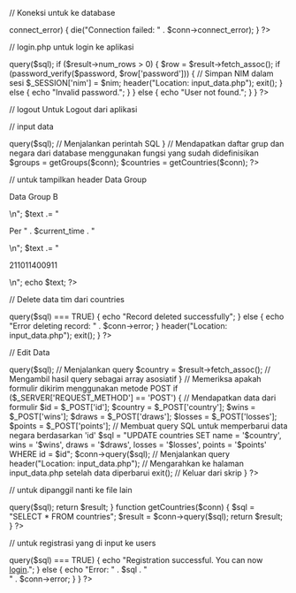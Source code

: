 // Koneksi untuk ke database

<?php
$servername = "localhost";
$username = "root";
$password = "";
$dbname = "uefa";

$conn = new mysqli($servername, $username, $password, $dbname);

if ($conn->connect_error) {
    die("Connection failed: " . $conn->connect_error);
}
?>


// login.php 
untuk login ke aplikasi

<?php
session_start();
include('koneksi.php');

// Redirect pengguna ke halaman input_data.php jika sudah login
if (isset($_SESSION['nim'])) {
    header("Location: input_data.php");
    exit();
}

if ($_SERVER['REQUEST_METHOD'] == 'POST') {
    $nim = $_POST['nim'];
    $password = $_POST['password'];

    $sql = "SELECT * FROM users WHERE nim = '$nim'";
    $result = $conn->query($sql);

    if ($result->num_rows > 0) {
        $row = $result->fetch_assoc();
        if (password_verify($password, $row['password'])) {
            // Simpan NIM dalam sesi
            $_SESSION['nim'] = $nim;
            header("Location: input_data.php");
            exit();
        } else {
            echo "Invalid password.";
        }
    } else {
        echo "User not found.";
    }
}
?>

// logout
Untuk Logout dari aplikasi

<?php
session_start();
session_unset(); 
session_destroy(); 
header("Location: login.php"); 
exit();
?>

// input data
<?php
session_start(); // Memulai sesi untuk mengelola status login pengguna
include('koneksi.php'); // Menyertakan file koneksi database
include('functions.php'); // Menyertakan file yang berisi fungsi-fungsi kustom

// Memeriksa apakah pengguna sudah login dengan memeriksa variabel sesi
if (!isset($_SESSION['nim'])) {
    header("Location: login.php"); // Mengarahkan ke halaman login jika belum login
    exit(); // Keluar dari skrip
}

// Memeriksa apakah formulir dikirim menggunakan metode POST
if ($_SERVER['REQUEST_METHOD'] == 'POST') {
    // Mendapatkan data dari formulir
    $group_id = $_POST['grup'];
    $country = $_POST['country'];
    $wins = $_POST['wins'];
    $draws = $_POST['draws'];
    $losses = $_POST['losses'];
    $points = $_POST['points'];

    // Menyisipkan data negara baru ke dalam tabel countries di database
    $sql = "INSERT INTO countries (name, wins, draws, losses, points, group_id) VALUES ('$country', '$wins', '$draws', '$losses', '$points', '$group_id')";
    $conn->query($sql); // Menjalankan perintah SQL
}

// Mendapatkan daftar grup dan negara dari database menggunakan fungsi yang sudah didefinisikan
$groups = getGroups($conn);
$countries = getCountries($conn);
?>


// untuk tampilkan header Data Group
<?php
$current_time = date("d F Y H:i:s");

$text = "<p>Data Group B</p>\n";
$text .= "<p>Per " . $current_time . "</p>\n";
$text .= "<p>211011400911</p>\n";

echo $text;
?>


// Delete data tim dari countries

<?php
include('koneksi.php');

if (isset($_GET['id'])) {
    $id = $_GET['id'];
    $sql = "DELETE FROM countries WHERE id = $id";
    if ($conn->query($sql) === TRUE) {
        echo "Record deleted successfully";
    } else {
        echo "Error deleting record: " . $conn->error;
    }
    header("Location: input_data.php");
    exit();
}
?>


// Edit Data

<?php
session_start(); // Memulai sesi untuk mengelola status login pengguna
include('koneksi.php'); // Menyertakan file koneksi database
include('functions.php'); // Menyertakan file yang berisi fungsi-fungsi kustom

// Memeriksa apakah pengguna sudah login dengan memeriksa variabel sesi
if (!isset($_SESSION['nim'])) {
    header("Location: login.php"); // Mengarahkan ke halaman login jika belum login
    exit(); // Keluar dari skrip
}

// Memeriksa apakah ada parameter 'id' di URL
if (isset($_GET['id'])) {
    $id = $_GET['id']; // Mendapatkan 'id' dari URL
    $sql = "SELECT * FROM countries WHERE id = $id"; // Membuat query SQL untuk mengambil data negara berdasarkan 'id'
    $result = $conn->query($sql); // Menjalankan query
    $country = $result->fetch_assoc(); // Mengambil hasil query sebagai array asosiatif
}

// Memeriksa apakah formulir dikirim menggunakan metode POST
if ($_SERVER['REQUEST_METHOD'] == 'POST') {
    // Mendapatkan data dari formulir
    $id = $_POST['id'];
    $country = $_POST['country'];
    $wins = $_POST['wins'];
    $draws = $_POST['draws'];
    $losses = $_POST['losses'];
    $points = $_POST['points'];

    // Membuat query SQL untuk memperbarui data negara berdasarkan 'id'
    $sql = "UPDATE countries SET name = '$country', wins = '$wins', draws = '$draws', losses = '$losses', points = '$points' WHERE id = $id";
    $conn->query($sql); // Menjalankan query
    header("Location: input_data.php"); // Mengarahkan ke halaman input_data.php setelah data diperbarui
    exit(); // Keluar dari skrip
}
?>


// untuk dipanggil nanti ke file lain

<?php
function getGroups($conn) {
    $sql = "SELECT * FROM grup";
    $result = $conn->query($sql);
    return $result;
}

function getCountries($conn) {
    $sql = "SELECT * FROM countries";
    $result = $conn->query($sql);
    return $result;
}
?>


// untuk registrasi yang di input ke users

<?php
session_start();
include('koneksi.php');

// Redirect pengguna ke halaman input_data.php jika sudah login
if (isset($_SESSION['nim'])) {
    header("Location: input_data.php");
    exit();
}

if ($_SERVER['REQUEST_METHOD'] == 'POST') {
    $nim = $_POST['nim'];
    $password = $_POST['password'];
    $hashed_password = password_hash($password, PASSWORD_DEFAULT); // Hashing the password for security

    $sql = "INSERT INTO users (nim, password) VALUES ('$nim', '$hashed_password')";
    
    if ($conn->query($sql) === TRUE) {
        echo "Registration successful. You can now <a href='login.php'>login</a>.";
    } else {
        echo "Error: " . $sql . "<br>" . $conn->error;
    }
}
?>



